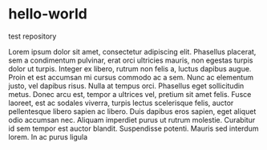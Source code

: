 # hello-world
test repository

Lorem ipsum dolor sit amet, consectetur adipiscing elit. Phasellus placerat, sem a condimentum pulvinar, erat orci ultricies mauris, non egestas turpis dolor ut turpis. Integer ex libero, rutrum non felis a, luctus dapibus augue. Proin et est accumsan mi cursus commodo ac a sem. Nunc ac elementum justo, vel dapibus risus. Nulla at tempus orci. Phasellus eget sollicitudin metus. Donec arcu est, tempor a ultrices vel, pretium sit amet felis. Fusce laoreet, est ac sodales viverra, turpis lectus scelerisque felis, auctor pellentesque libero sapien ac libero. Duis dapibus eros sapien, eget aliquet odio accumsan nec. Aliquam imperdiet purus ut rutrum molestie. Curabitur id sem tempor est auctor blandit. Suspendisse potenti. Mauris sed interdum lorem. In ac purus ligula
